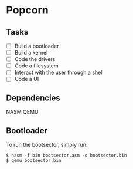 # Popcorn

## Tasks

- [ ] Build a bootloader
- [ ] Build a kernel
- [ ] Code the drivers
- [ ] Code a filesystem
- [ ] Interact with the user through a shell
- [ ] Code a UI

## Dependencies

NASM
QEMU

## Bootloader

To run the bootsector, simply run:

```
$ nasm -f bin bootsector.asm -o bootsector.bin
$ qemu bootsector.bin
```
